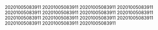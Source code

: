 20201005083911
20201005083911
20201005083911
20201005083911
20201005083911
20201005083911
20201005083911
20201005083911
20201005083911
20201005083911
20201005083911
20201005083911
20201005083911
20201005083911
20201005083911
